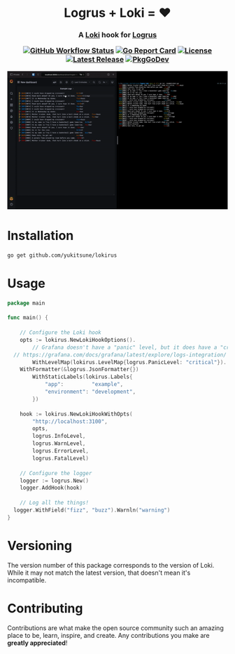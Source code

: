 <h1 align="center">
  Logrus + Loki = ❤️
</h1>

<h3 align="center">
  A <a href="https://grafana.com/oss/loki/">Loki</a> hook for <a href="https://github.com/Sirupsen/logrus">Logrus</a>

[![GitHub Workflow Status](https://img.shields.io/github/workflow/status/yukitsune/lokirus/Build%20and%20Test)](https://github.com/yukitsune/lokirus/actions?query=workflow:Build%20and%20Test)
[![Go Report Card](https://goreportcard.com/badge/github.com/yukitsune/lokirus)](https://goreportcard.com/report/github.com/yukitsune/lokirus)
[![License](https://img.shields.io/github/license/YuKitsune/lokirus)](https://github.com/YuKitsune/lokirus/blob/main/LICENSE)
[![Latest Release](https://img.shields.io/github/v/release/YuKitsune/lokirus?include_prereleases)](https://github.com/YuKitsune/lokirus/releases)
[![PkgGoDev](https://pkg.go.dev/badge/mod/github.com/yukitsune/lokirus)](https://pkg.go.dev/mod/github.com/yukitsune/lokirus)

  <img src="demo.gif" />
</h3>

# Installation

```sh
go get github.com/yukitsune/lokirus
```

# Usage

```go
package main

func main() {

	// Configure the Loki hook
	opts := lokirus.NewLokiHookOptions().
		// Grafana doesn't have a "panic" level, but it does have a "critical" level
  // https://grafana.com/docs/grafana/latest/explore/logs-integration/
		WithLevelMap(lokirus.LevelMap{logrus.PanicLevel: "critical"}).
    WithFormatter(&logrus.JsonFormatter{})
		WithStaticLabels(lokirus.Labels{
			"app":         "example",
			"environment": "development",
		})

	hook := lokirus.NewLokiHookWithOpts(
		"http://localhost:3100",
		opts,
		logrus.InfoLevel,
		logrus.WarnLevel,
		logrus.ErrorLevel,
		logrus.FatalLevel)

	// Configure the logger
	logger := logrus.New()
	logger.AddHook(hook)

	// Log all the things!
  logger.WithField("fizz", "buzz").Warnln("warning")
}
```

# Versioning

The version number of this package corresponds to the version of Loki.
While it may not match the latest version, that doesn't mean it's incompatible.

# Contributing

Contributions are what make the open source community such an amazing place to be, learn, inspire, and create.
Any contributions you make are **greatly appreciated**!

